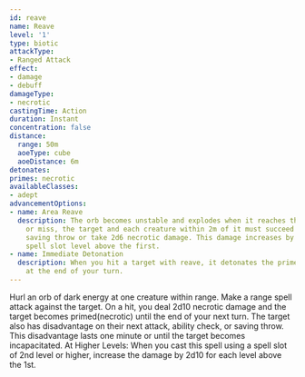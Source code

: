 ```yaml
---
id: reave
name: Reave
level: '1'
type: biotic
attackType:
- Ranged Attack
effect:
- damage
- debuff
damageType:
- necrotic
castingTime: Action
duration: Instant
concentration: false
distance:
  range: 50m
  aoeType: cube
  aoeDistance: 6m
detonates: 
primes: necrotic
availableClasses:
- adept
advancementOptions:
- name: Area Reave
  description: The orb becomes unstable and explodes when it reaches the target. Hit
    or miss, the target and each creature within 2m of it must succeed on a Constitution
    saving throw or take 2d6 necrotic damage. This damage increases by 2d6 for each
    spell slot level above the first.
- name: Immediate Detonation
  description: When you hit a target with reave, it detonates the primed condition
    at the end of your turn.
---
```

Hurl an orb of dark energy at one creature within range. Make a range spell attack against the target. On a hit, you deal 2d10 necrotic damage and the target becomes primed(necrotic) until the end of your next turn. The target also has disadvantage on their next attack, ability check, or saving throw. This disadvantage lasts one minute or until the target becomes incapacitated.
At Higher Levels: When you cast this spell using a spell slot of 2nd level or higher, increase the damage by 2d10 for each level above the 1st.